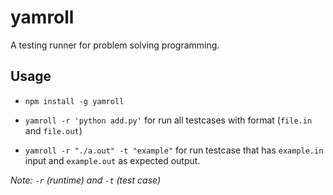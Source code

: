 # yamroll
A testing runner for problem solving programming.

## Usage
- `npm install -g yamroll`

- `yamroll -r 'python add.py'` for run all testcases with format (`file.in` and `file.out`)

- `yamroll -r "./a.out" -t "example"` for run testcase that has `example.in` input and `example.out` as expected output.

*Note: `-r` (runtime) and `-t` (test case)*
